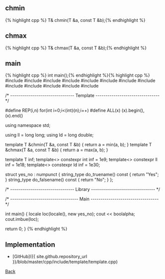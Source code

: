 ## chmin

{% highlight cpp %}
T& chmin(T &a, const T &b);{% endhighlight %}

## chmax

{% highlight cpp %}
T& chmax(T &a, const T &b);{% endhighlight %}

## main

{% highlight cpp %}
int main();{% endhighlight %}{% highlight cpp %}
#include <algorithm>
#include <cassert>
#include <climits>
#include <complex>
#include <cstdio>
#include <cstring>
#include <iostream>
#include <iterator>
#include <queue>
#include <set>
#include <string>
#include <tuple>
#include <vector>

/* -------------------------------- Template -------------------------------- */

#define REP(i,n) for(int i=0;i<(int)(n);i++)
#define ALL(x) (x).begin(),(x).end()

using namespace std;

using ll = long long;
using ld = long double;

template <typename T> T &chmin(T &a, const T &b) { return a = min(a, b); }
template <typename T> T &chmax(T &a, const T &b) { return a = max(a, b); }

template<typename T> T inf;
template<> constexpr int inf<int> = 1e9;
template<> constexpr ll inf<ll> = 1e18;
template<> constexpr ld inf<ld> = 1e30;

struct yes_no : numpunct<char> {
  string_type do_truename()  const { return "Yes"; }
  string_type do_falsename() const { return "No"; }
};

/* -------------------------------- Library -------------------------------- */

/* ---------------------------------- Main ---------------------------------- */

int main() {
  locale loc(locale(), new yes_no);
  cout << boolalpha;
  cout.imbue(loc);

  return 0;
}
{% endhighlight %}

## Implementation

- [GitHub]({{ site.github.repository_url }}/blob/master/cpp/include/template/template.cpp)

[Back](../..)
